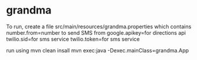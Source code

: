 grandma
=======

To run, create a file src/main/resources/grandma.properties which contains
number.from=number to send SMS from
google.apikey=for directions api
twilio.sid=for sms service
twilio.token=for sms service

run using 
mvn clean insall
mvn exec:java -Dexec.mainClass=grandma.App
